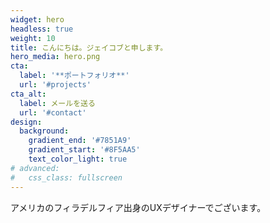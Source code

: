 ```yaml
---
widget: hero
headless: true
weight: 10
title: こんにちは。ジェイコブと申します。
hero_media: hero.png
cta:
  label: '**ポートフォリオ**'
  url: '#projects'
cta_alt:
  label: メールを送る
  url: '#contact'
design:
  background:
    gradient_end: '#7851A9'
    gradient_start: '#8F5AA5'
    text_color_light: true
# advanced:
#   css_class: fullscreen
---
```


アメリカのフィラデルフィア出身のUXデザイナーでございます。